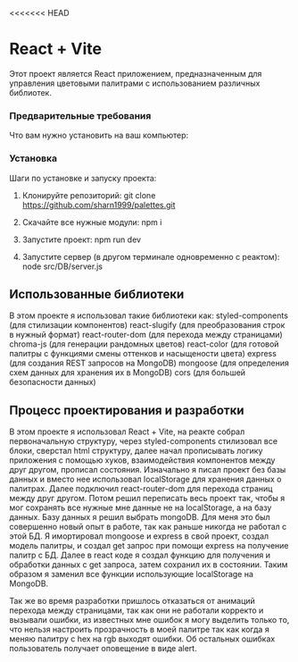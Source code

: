 <<<<<<< HEAD
# React + Vite

Этот проект является React приложением, предназначенным для управления цветовыми палитрами с использованием различных библиотек.

### Предварительные требования

Что вам нужно установить на ваш компьютер:

### Установка

Шаги по установке и запуску проекта:

1. Клонируйте репозиторий:
git clone https://github.com/sharn1999/palettes.git

2. Скачайте все нужные модули:
npm i

3. Запустите проект:
npm run dev

4. Запустите сервер (в другом терминале одновременно с реактом):
node src/DB/server.js

##  Использованные библиотеки

В этом проекте я использовал такие библиотеки как:
styled-components (для стилизации компонентов)
react-slugify (для преобразования строк в нужный формат)
react-router-dom (для перехода между страницами)
chroma-js (для генерации рандомных цветов)
react-color (для готовой палитры с функциями смены оттенков и насыщености цвета)
express (для создания REST запросов на MongoDB)
mongoose (для определения схем данных для хранения их в MongoDB)
cors (для большей безопасности данных)

## Процесс проектирования и разработки

В этом проекте я использовал React + Vite, на реакте собрал первоначальную структуру, через styled-components стилизовал все блоки, сверстал html структуру, далее начал прописывать логику приложения с помощью хуков, взаимодействия компонентов между друг другом, прописал состояния. Изначально я писал проект без базы данных и вместо нее использовал localStorage для хранения данных о палитрах. Далее подключил react-router-dom для перехода страниц между друг другом. Потом решил переписать весь проект так, чтобы я мог сохранять все нужные мне данные не на localStorage, а на базу данных. Базу данных я решил выбрать mongoDB. Для меня это был совершенно новый опыт в работе, так как раньше никогда не работал с этой БД. Я имортировал mongoose и express в свой проект, создал модель палитры, и создал get запрос при помощи express на получение палитр с БД. Далее в react коде я создал функцию для получения и обработки данных с get запроса, затем сохранил их в состоянии. Таким образом я заменил все функции использующие localStorage на MongoDB.

Так же во время разработки пришлось отказаться от анимаций перехода между страницами, так как они не работали корректо и вызывали ошибки, из известных мне ошибок я могу выделить только то, что нельзя настроить прозрачность в моей палитре так как когда я меняю палитру с hex на rgb выходят ошибки. Об остальных ошибках пользователь получает оповещение в виде alert.
